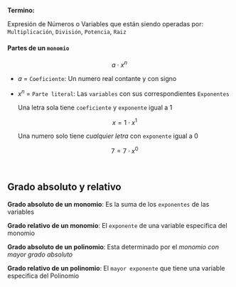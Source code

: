 
**Termino:** 

Expresión de Números o Variables que están siendo operadas por: `Multiplicación`, `División`, `Potencia`, `Raiz` 

#### Partes de un `monomio`


$$
    a \cdot x^{n}
$$

- $a$ = `Coeficiente`: Un numero real contante y con signo

- ${x^{n}}$ = `Parte literal`: Las `variables` con sus correspondientes `Exponentes`

    Una letra sola tiene `coeficiente` y `exponente` igual a $1$
    
    $$x = 1 \cdot x^{1}$$

    Una numero solo tiene *cualquier letra* con `exponente` igual a $0$

    $$7 = 7 \cdot x^{0}$$

<br>

## Grado absoluto y relativo

**Grado absoluto de un monomio**: Es la suma de los `exponentes` de las variables

**Grado relativo de un monomio**: El `exponente` de una variable especifica del monomio

**Grado absoluto de un polinomio**: Esta determinado por el *monomio con mayor grado absoluto*

**Grado relativo de un polinomio**: El `mayor exponente` que tiene una variable especifica del Polinomio


